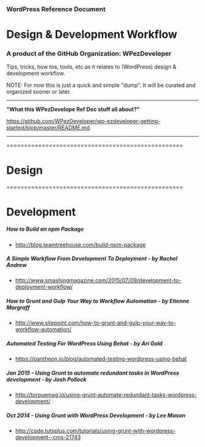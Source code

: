 ### WordPress Reference Document
# Design & Development Workflow
### A product of the GitHub Organization: WPezDeveloper

Tips, tricks, how tos, tools, etc.as it relates to (WordPress) design & development workflow. 

NOTE: For now this is just a quick and simple "dump". It will be curated and organized sooner or later.

---

**"What this WPezDevelope Ref Doc stuff all about?"**

https://github.com/WPezDeveloper/wp-ezdeveloper-getting-started/blob/master/README.md

---

==================================================

# Design


==================================================

# Development

##### How to Build an npm Package
 - http://blog.teamtreehouse.com/build-npm-package

##### A Simple Workflow From Development To Deployment - by Rachel Andrew
 - http://www.smashingmagazine.com/2015/07/09/development-to-deployment-workflow/

##### How to Grunt and Gulp Your Way to Workflow Automation - by Etienne Margraff
 - http://www.sitepoint.com/how-to-grunt-and-gulp-your-way-to-workflow-automation/

##### Automated Testing For WordPress Using Behat - by Ari Gold
- https://pantheon.io/blog/automated-testing-wordpress-using-behat
 

##### Jan 2015 - Using Grunt to automate redundant tasks in WordPress development - by Josh Pollock 
 - http://torquemag.io/using-grunt-automate-redundant-tasks-wordpress-development/

 
##### Oct 2014 - Using Grunt with WordPress Development - by Lee Mason
 - http://code.tutsplus.com/tutorials/using-grunt-with-wordpress-development--cms-21743
